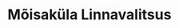 ---
title: Mõisaküla Linnavalitsus
maintainer_name: Sirje Lepikson
maintainer_email: moisakyla@moisakyla.ee
description: ''
---